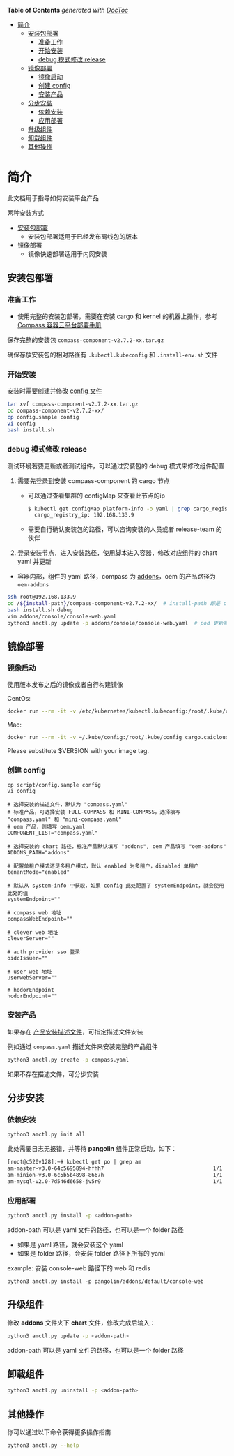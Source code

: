 <!-- START doctoc generated TOC please keep comment here to allow auto update -->
<!-- DON'T EDIT THIS SECTION, INSTEAD RE-RUN doctoc TO UPDATE -->
**Table of Contents**  *generated with [DocToc](https://github.com/thlorenz/doctoc)*

- [简介](#%E7%AE%80%E4%BB%8B)
  - [安装包部署](#%E5%AE%89%E8%A3%85%E5%8C%85%E9%83%A8%E7%BD%B2)
    - [准备工作](#%E5%87%86%E5%A4%87%E5%B7%A5%E4%BD%9C)
    - [开始安装](#%E5%BC%80%E5%A7%8B%E5%AE%89%E8%A3%85)
    - [debug 模式修改 release](#debug-%E6%A8%A1%E5%BC%8F%E4%BF%AE%E6%94%B9-release)
  - [镜像部署](#%E9%95%9C%E5%83%8F%E9%83%A8%E7%BD%B2)
    - [镜像启动](#%E9%95%9C%E5%83%8F%E5%90%AF%E5%8A%A8)
    - [创建 config](#%E5%88%9B%E5%BB%BA-config)
    - [安装产品](#%E5%AE%89%E8%A3%85%E4%BA%A7%E5%93%81)
  - [分步安装](#%E5%88%86%E6%AD%A5%E5%AE%89%E8%A3%85)
    - [依赖安装](#%E4%BE%9D%E8%B5%96%E5%AE%89%E8%A3%85)
    - [应用部署](#%E5%BA%94%E7%94%A8%E9%83%A8%E7%BD%B2)
  - [升级组件](#%E5%8D%87%E7%BA%A7%E7%BB%84%E4%BB%B6)
  - [卸载组件](#%E5%8D%B8%E8%BD%BD%E7%BB%84%E4%BB%B6)
  - [其他操作](#%E5%85%B6%E4%BB%96%E6%93%8D%E4%BD%9C)

<!-- END doctoc generated TOC please keep comment here to allow auto update -->

# 简介

此文档用于指导如何安装平台产品

两种安装方式

- [安装包部署](#%E5%AE%89%E8%A3%85%E5%8C%85%E9%83%A8%E7%BD%B2)
    - 安装包部署适用于已经发布离线包的版本
- [镜像部署](#%E9%95%9C%E5%83%8F%E9%83%A8%E7%BD%B2)
    - 镜像快速部署适用于内网安装

## 安装包部署

### 准备工作

- 使用完整的安装包部署，需要在安装 cargo 和 kernel 的机器上操作，参考 [Compass 容器云平台部署手册](https://docs.google.com/document/d/1BrLNUsbSpDM_v4Owv97fLCnG_ccIA2eULu8_Sx80Eyc/edit#heading=h.2yy1aubfzm7r) 

保存完整的安装包 `compass-component-v2.7.2-xx.tar.gz `

确保存放安装包的相对路径有 `.kubectl.kubeconfig` 和 `.install-env.sh` 文件

### 开始安装

安装时需要创建并修改 [config 文件](#%E5%88%9B%E5%BB%BA-config)

```bash
tar xvf compass-component-v2.7.2-xx.tar.gz 
cd compass-component-v2.7.2-xx/
cp config.sample config 
vi config
bash install.sh
```

### debug 模式修改 release

测试环境若要更新或者测试组件，可以通过安装包的 debug 模式来修改组件配置

1. 需要先登录到安装 compass-component 的 cargo 节点
    - 可以通过查看集群的 configMap 来查看此节点的ip
        ```bash
        $ kubectl get configMap platform-info -o yaml | grep cargo_registry_ip
          cargo_registry_ip: 192.168.133.9
        ```
    - 需要自行确认安装包的路径，可以咨询安装的人员或者 release-team 的伙伴

2. 登录安装节点，进入安装路径，使用脚本进入容器，修改对应组件的 chart yaml 并更新

- 容器内部，组件的 yaml 路径，compass 为 [addons](../addons)，oem 的产品路径为 `oem-addons`

```bash
ssh root@192.168.133.9
cd /${install-path}/compass-component-v2.7.2-xx/  # install-path 即是 cargo 节点安装包的安装路径，例如 /compass
bash install.sh debug
vim addons/console/console-web.yaml
python3 amctl.py update -p addons/console/console-web.yaml  # pod 更新需等待一分钟左右
```

## 镜像部署

### 镜像启动

使用版本发布之后的镜像或者自行构建镜像

CentOs:

```bash
docker run --rm -it -v /etc/kubernetes/kubectl.kubeconfig:/root/.kube/config cargo.caicloudprivatetest.com/caicloud/release:$VERSION bash
```

Mac:

```bash
docker run --rm -it -v ~/.kube/config:/root/.kube/config cargo.caicloudprivatetest.com/caicloud/release:$VERSION bash
```

Please substitute $VERSION with your image tag.

### 创建 config

```
cp script/config.sample config
vi config
```

```
# 选择安装的描述文件，默认为 "compass.yaml"
# 标准产品，可选择安装 FULL-COMPASS 和 MINI-COMPASS，选择填写 "compass.yaml" 和 "mini-compass.yaml"
# oem 产品，则填写 oem.yaml
COMPONENT_LIST="compass.yaml"

# 选择安装的 chart 路径，标准产品默认填写 "addons", oem 产品填写 "oem-addons"
ADDONS_PATH="addons"

# 配置单租户模式还是多租户模式，默认 enabled 为多租户，disabled 单租户
tenantMode="enabled"

# 默认从 system-info 中获取，如果 config 此处配置了 systemEndpoint，就会使用此处的值
systemEndpoint=""

# compass web 地址
compassWebEndpoint=""

# clever web 地址
cleverServer=""

# auth provider sso 登录
oidcIssuer=""

# user web 地址
userwebServer=""

# hodorEndpoint
hodorEndpoint=""
```

### 安装产品

如果存在 [产品安装描述文件](./configurable-product-installation.md)，可指定描述文件安装

例如通过 `compass.yaml` 描述文件来安装完整的产品组件

```bash
python3 amctl.py create -p compass.yaml
```

如果不存在描述文件，可分步安装

## 分步安装

### 依赖安装

```bash
python3 amctl.py init all
```

此处需要日志无报错，并等待 **pangolin** 组件正常启动，如下：

```txt
[root@c520v128]:~# kubectl get po | grep am
am-master-v3.0-64c5695894-hfhh7                                   1/1       Running             0          1d
am-minion-v3.0-6c5b5b4898-8667h                                   1/1       Running             0          1d
am-mysql-v2.0-7d546d6658-jv5r9                                    1/1       Running             0          1d
```

### 应用部署

```bash
python3 amctl.py install -p <addon-path>
```

addon-path 可以是 yaml 文件的路径，也可以是一个 folder 路径

- 如果是 yaml 路径，就会安装这个 yaml
- 如果是 folder 路径，会安装 folder 路径下所有的 yaml

example: 安装 console-web 路径下的 web 和 redis

```
python3 amctl.py install -p pangolin/addons/default/console-web
```

## 升级组件

修改 **addons** 文件夹下 **chart** 文件，修改完成后输入：

```bash
python3 amctl.py update -p <addon-path>
```

addon-path 可以是 yaml 文件的路径，也可以是一个 folder 路径

## 卸载组件

```bash
python3 amctl.py uninstall -p <addon-path>
```

## 其他操作

你可以通过以下命令获得更多操作指南

```bash
python3 amctl.py --help
```
